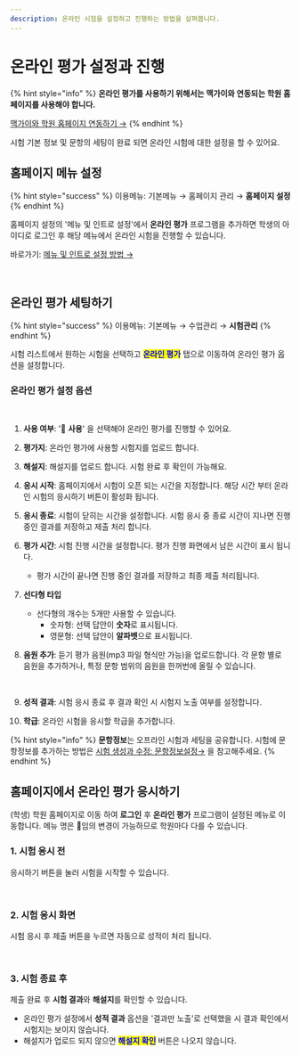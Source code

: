 ```yaml
---
description: 온라인 시험을 설정하고 진행하는 방법을 살펴봅니다.
---
```


# 온라인 평가 설정과 진행

{% hint style="info" %}
**온라인 평가를 사용하기 위해서는 맥가이와 연동되는 학원 홈페이지를 사용해야 합니다.**

[맥가이와 학원 홈페이지 연동하기 →](../homepage/undefined.md)
{% endhint %}

시험 기본 정보 및 문항의 세팅이 완료 되면 온라인 시험에 대한 설정을 할 수 있어요.

## 홈페이지 메뉴 설정

{% hint style="success" %}
이용메뉴: 기본메뉴 → 홈페이지 관리 → **홈페이지 설정**
{% endhint %}

홈페이지 설정의 '메뉴 및 인트로 설정'에서 **온라인 평가** 프로그램을 추가하면 학생의 아이디로 로그인 후 해당 메뉴에서 온라인 시험을 진행할 수 있습니다.

바로가기: [메뉴 및 인트로 설정 방법 →](../homepage/settings/menu.md#4)

<figure><img src="../.gitbook/assets/홈페이지 온라인평가 추가.png" alt=""><figcaption></figcaption></figure>

## 온라인 평가 세팅하기

{% hint style="success" %}
이용메뉴: 기본메뉴 → 수업관리 → **시험관리**
{% endhint %}



시험 리스트에서 원하는 시험을 선택하고 <mark style="color:blue;">**온라인 평가**</mark> 탭으로 이동하여 온라인 평가 옵션을 설정합니다.

### 온라인 평가 설정 옵션

<figure><img src="../.gitbook/assets/온라인평가설정.png" alt=""><figcaption></figcaption></figure>

1. **사용 여부**: '🔘 **사용**' 을 선택해야 온라인 평가를 진행할 수 있어요.
2. **평가지**: 온라인 평가에 사용할 시험지를 업로드 합니다.
3. **해설지**: 해설지를 업로드 합니다. 시험 완료 후 확인이 가능해요.
4. **응시 시작**: 홈페이지에서 시험이 오픈 되는 시간을 지정합니다. 해당 시간 부터 온라인 시험의 응시하기 버튼이 활성화 됩니다.
5. **응시 종료**: 시험이 닫히는 시간을 설정합니다. 시험 응시 중 종료 시간이 지나면 진행 중인 결과를 저장하고 제출 처리 합니다.
6. **평가 시간**: 시험 진행 시간을 설정합니다. 평가 진행 화면에서 남은 시간이 표시 됩니다.
   * 평가 시간이 끝나면 진행 중인 결과를 저장하고 최종 제출 처리됩니다.
7. **선다형 타입**
   * 선다형의 개수는 5개만 사용할 수 있습니다.
     * 숫자형: 선택 답안이 **숫자**로 표시됩니다.
     * 영문형: 선택 답안이 **알파벳**으로 표시됩니다.
8.  **음원 추가**: 듣기 평가 음원(mp3 파일 형식만 가능)을 업로드합니다. 각 문항 별로 음원을 추가하거나, 특정 문항 범위의 음원을 한꺼번에 올릴 수 있습니다.



    <figure><img src="../.gitbook/assets/듣기음원 업로드.png" alt=""><figcaption></figcaption></figure>
9. **성적 결과**: 시험 응시 종료 후 결과 확인 시 시험지 노출 여부를 설정합니다.
10. **학급**: 온라인 시험을 응시할 학급을 추가합니다.

{% hint style="info" %}
**문항정보**는 오프라인 시험과 세팅을 공유합니다. 시험에 문항정보를 추가하는 방법은 [시험 생성과 수정: 문항정보설정→](add-test/new.md#3.) 을 참고해주세요.
{% endhint %}

## 홈페이지에서 온라인 평가 응시하기

(학생) 학원 홈페이지로 이동 하여 **로그인** 후 **온라인 평가** 프로그램이 설정된 메뉴로 이동합니다. 메뉴 명은 임의 변경이 가능하므로 학원마다 다를 수 있습니다.

### 1. 시험 응시 전

응시하기 버튼을 눌러 시험을 시작할 수 있습니다.

<figure><img src="../.gitbook/assets/시험응시 전.png" alt=""><figcaption></figcaption></figure>

### 2. 시험 응시 화면

시험 응시 후 제출 버튼을 누르면 자동으로 성적이 처리 됩니다.

<figure><img src="../.gitbook/assets/평가진행화면.png" alt=""><figcaption></figcaption></figure>

### 3. 시험 종료 후

제출 완료 후 **시험 결과**와 **해설지**를 확인할 수 있습니다.&#x20;

* 온라인 평가 설정에서 **성적 결과** 옵션을 '결과만 노출'로 선택했을 시 결과 확인에서 시험지는 보이지 않습니다.
* 해설지가 업로드 되지 않으면 <mark style="color:blue;">**해설지 확인**</mark> 버튼은 나오지 않습니다.

<figure><img src="../.gitbook/assets/결과확인.png" alt=""><figcaption></figcaption></figure>



